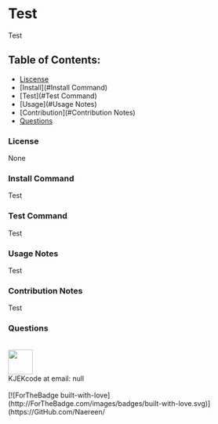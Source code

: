 
# Test
Test
## Table of Contents:
- [Liscense](#Liscense)
- [Install](#Install Command)
- [Test](#Test Command)
- [Usage](#Usage Notes)
- [Contribution](#Contribution Notes)
- [Questions](#Questions)
### License
None
### Install Command
Test
### Test Command
Test
### Usage Notes
Test
### Contribution Notes
Test
### Questions
<br>
<img src="https://avatars2.githubusercontent.com/u/26723326?v=4" width='50px'/> <br>KJEKcode at email: null
<br><br>
[![ForTheBadge built-with-love](http://ForTheBadge.com/images/badges/built-with-love.svg)](https://GitHub.com/Naereen/
